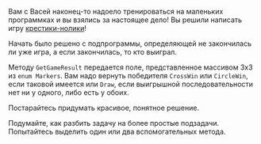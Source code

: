 Вам с Васей наконец-то надоело тренироваться на маленьких программках и вы взялись за настоящее дело! Вы решили написать игру [крестики-нолики](https://ru.wikipedia.org/wiki/%D0%9A%D1%80%D0%B5%D1%81%D1%82%D0%B8%D0%BA%D0%B8-%D0%BD%D0%BE%D0%BB%D0%B8%D0%BA%D0%B8)!

Начать было решено с подпрограммы, определяющей не закончилась ли уже игра, а если закончилась, то кто выиграл.

Методу `GetGameResult` передается поле, представленное массивом 3х3 из `enum Markers`. Вам надо вернуть победителя `CrossWin` или `CircleWin`, если таковой имеется или `Draw`, если выигрышной последовательности нет ни у одного, либо есть у обоих.

Постарайтесь придумать красивое, понятное решение.

Подумайте, как разбить задачу на более простые подзадачи. Попытайтесь выделить один или два вспомогательных метода.

